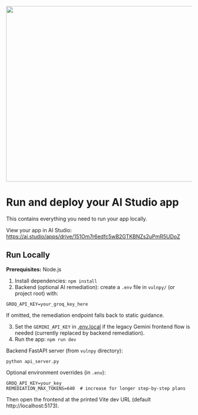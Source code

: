 <div align="center">
<img width="1200" height="475" alt="GHBanner" src="https://github.com/user-attachments/assets/0aa67016-6eaf-458a-adb2-6e31a0763ed6" />
</div>

# Run and deploy your AI Studio app

This contains everything you need to run your app locally.

View your app in AI Studio: https://ai.studio/apps/drive/151Om7r6edfc5wB2GTKBNZs2uPmR5UDoZ

## Run Locally

**Prerequisites:**  Node.js


1. Install dependencies:
   `npm install`
2. Backend (optional AI remediation): create a `.env` file in `vulnpy/` (or project root) with:

```
GROQ_API_KEY=your_groq_key_here
```

If omitted, the remediation endpoint falls back to static guidance.

3. Set the `GEMINI_API_KEY` in [.env.local](.env.local) if the legacy Gemini frontend flow is needed (currently replaced by backend remediation).
4. Run the app:
   `npm run dev`

Backend FastAPI server (from `vulnpy` directory):

```
python api_server.py
```

Optional environment overrides (in `.env`):

```
GROQ_API_KEY=your_key
REMEDIATION_MAX_TOKENS=640  # increase for longer step-by-step plans
```

Then open the frontend at the printed Vite dev URL (default http://localhost:5173).
